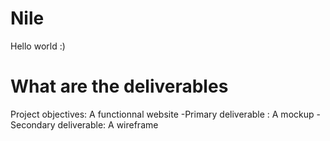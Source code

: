 # Nile
Hello world :) 

# What are the deliverables
Project objectives: A functionnal website
  -Primary deliverable : A mockup
  -Secondary deliverable: A wireframe

